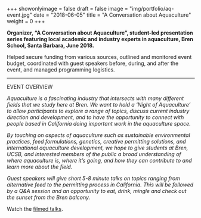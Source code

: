 +++
showonlyimage = false
draft = false
image = "img/portfolio/aq-event.jpg"
date = "2018-06-05"
title = "A Conversation about Aquaculture"
weight = 0
+++


**Organizer, “A Conversation about Aquaculture”, student-led presentation series featuring local academic and industry experts in aquaculture, Bren School, Santa Barbara, June 2018.**

Helped secure funding from various sources, outlined and monitored event budget, coordinated with guest speakers before, during, and after the event, and managed programming logistics.

***

EVENT OVERVIEW

_Aquaculture is a fascinating industry that intersects with many different fields that we study here at Bren. We want to hold a ‘Night of Aquaculture’ to allow participants to explore a range of topics, discuss current industry direction and development, and to have the opportunity to connect with people based in California doing important work in the aquaculture space._

_By touching on aspects of aquaculture such as sustainable environmental practices, feed formulations, genetics, creative permitting solutions, and international aquaculture development, we hope to give students at Bren, UCSB, and interested members of the public a broad understanding of where aquaculture is, where it’s going, and how they can contribute to and learn more about the field._

_Guest speakers will give short 5-8 minute talks on topics ranging from alternative feed to the permitting process in California. This will be followed by a Q&A session and an opportunity to eat, drink, mingle and check out the sunset from the Bren balcony._

Watch the [filmed talks](https://conversationaboutaquaculture.weebly.com/).